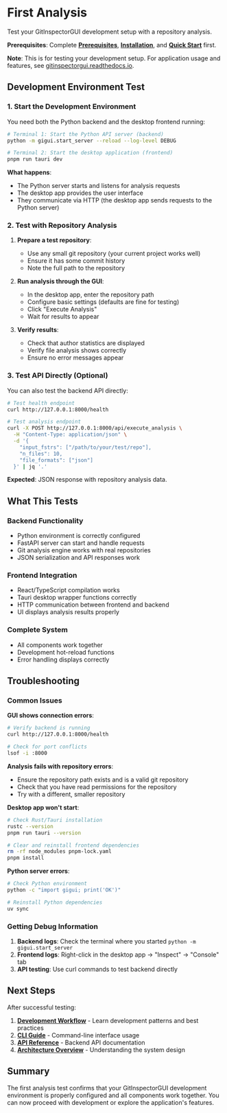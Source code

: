 # First Analysis

Test your GitInspectorGUI development setup with a repository analysis.

**Prerequisites**: Complete **[Prerequisites](01-prerequisites.md)**, **[Installation](02-installation.md)**, and **[Quick Start](03-quick-start.md)** first.

**Note**: This is for testing your development setup. For application usage and features, see [gitinspectorgui.readthedocs.io](https://gitinspectorgui.readthedocs.io/en/latest/).

## Development Environment Test

### 1. Start the Development Environment

You need both the Python backend and the desktop frontend running:

```bash
# Terminal 1: Start the Python API server (backend)
python -m gigui.start_server --reload --log-level DEBUG

# Terminal 2: Start the desktop application (frontend)
pnpm run tauri dev
```

**What happens**:

-   The Python server starts and listens for analysis requests
-   The desktop app provides the user interface
-   They communicate via HTTP (the desktop app sends requests to the Python server)

### 2. Test with Repository Analysis

1. **Prepare a test repository**:

    - Use any small git repository (your current project works well)
    - Ensure it has some commit history
    - Note the full path to the repository

2. **Run analysis through the GUI**:

    - In the desktop app, enter the repository path
    - Configure basic settings (defaults are fine for testing)
    - Click "Execute Analysis"
    - Wait for results to appear

3. **Verify results**:
    - Check that author statistics are displayed
    - Verify file analysis shows correctly
    - Ensure no error messages appear

### 3. Test API Directly (Optional)

You can also test the backend API directly:

```bash
# Test health endpoint
curl http://127.0.0.1:8000/health

# Test analysis endpoint
curl -X POST http://127.0.0.1:8000/api/execute_analysis \
  -H "Content-Type: application/json" \
  -d '{
    "input_fstrs": ["/path/to/your/test/repo"],
    "n_files": 10,
    "file_formats": ["json"]
  }' | jq '.'
```

**Expected**: JSON response with repository analysis data.

## What This Tests

### Backend Functionality

-   Python environment is correctly configured
-   FastAPI server can start and handle requests
-   Git analysis engine works with real repositories
-   JSON serialization and API responses work

### Frontend Integration

-   React/TypeScript compilation works
-   Tauri desktop wrapper functions correctly
-   HTTP communication between frontend and backend
-   UI displays analysis results properly

### Complete System

-   All components work together
-   Development hot-reload functions
-   Error handling displays correctly

## Troubleshooting

### Common Issues

**GUI shows connection errors**:

```bash
# Verify backend is running
curl http://127.0.0.1:8000/health

# Check for port conflicts
lsof -i :8000
```

**Analysis fails with repository errors**:

-   Ensure the repository path exists and is a valid git repository
-   Check that you have read permissions for the repository
-   Try with a different, smaller repository

**Desktop app won't start**:

```bash
# Check Rust/Tauri installation
rustc --version
pnpm run tauri --version

# Clear and reinstall frontend dependencies
rm -rf node_modules pnpm-lock.yaml
pnpm install
```

**Python server errors**:

```bash
# Check Python environment
python -c "import gigui; print('OK')"

# Reinstall Python dependencies
uv sync
```

### Getting Debug Information

1. **Backend logs**: Check the terminal where you started `python -m gigui.start_server`
2. **Frontend logs**: Right-click in the desktop app → "Inspect" → "Console" tab
3. **API testing**: Use curl commands to test backend directly

## Next Steps

After successful testing:

1. **[Development Workflow](../development/development-workflow.md)** - Learn development patterns and best practices
2. **[CLI Guide](cli-guide.md)** - Command-line interface usage
3. **[API Reference](../api/reference.md)** - Backend API documentation
4. **[Architecture Overview](../architecture/overview.md)** - Understanding the system design

## Summary

The first analysis test confirms that your GitInspectorGUI development environment is properly configured and all components work together. You can now proceed with development or explore the application's features.
